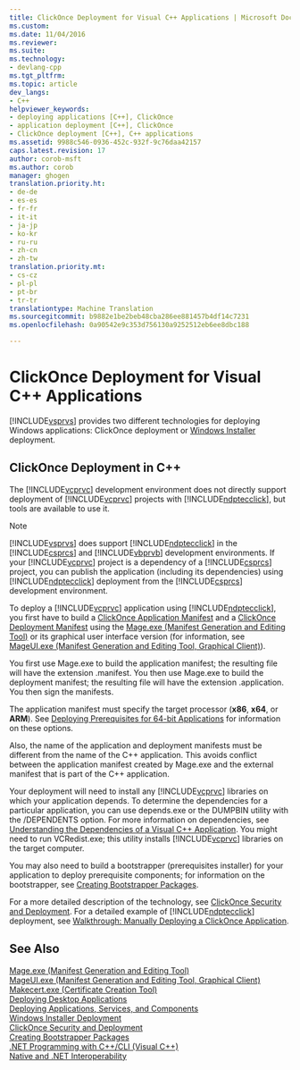 ```yaml
---
title: ClickOnce Deployment for Visual C++ Applications | Microsoft Docs
ms.custom: 
ms.date: 11/04/2016
ms.reviewer: 
ms.suite: 
ms.technology:
- devlang-cpp
ms.tgt_pltfrm: 
ms.topic: article
dev_langs:
- C++
helpviewer_keywords:
- deploying applications [C++], ClickOnce
- application deployment [C++], ClickOnce
- ClickOnce deployment [C++], C++ applications
ms.assetid: 9988c546-0936-452c-932f-9c76daa42157
caps.latest.revision: 17
author: corob-msft
ms.author: corob
manager: ghogen
translation.priority.ht:
- de-de
- es-es
- fr-fr
- it-it
- ja-jp
- ko-kr
- ru-ru
- zh-cn
- zh-tw
translation.priority.mt:
- cs-cz
- pl-pl
- pt-br
- tr-tr
translationtype: Machine Translation
ms.sourcegitcommit: b9882e1be2beb48cba286ee881457b4df14c7231
ms.openlocfilehash: 0a90542e9c353d756130a9252512eb6ee8dbc188

---
```

# ClickOnce Deployment for Visual C++ Applications
[!INCLUDE[vsprvs](../assembler/masm/includes/vsprvs_md.md)] provides two different technologies for deploying Windows applications: ClickOnce deployment or [Windows Installer](http://msdn.microsoft.com/library/cc185688) deployment.  
  
## ClickOnce Deployment in C++  
 The [!INCLUDE[vcprvc](../build/includes/vcprvc_md.md)] development environment does not directly support deployment of [!INCLUDE[vcprvc](../build/includes/vcprvc_md.md)] projects with [!INCLUDE[ndptecclick](../ide/includes/ndptecclick_md.md)], but tools are available to use it.  
  
> [!NOTE]
>  [!INCLUDE[vsprvs](../assembler/masm/includes/vsprvs_md.md)] does support [!INCLUDE[ndptecclick](../ide/includes/ndptecclick_md.md)] in the [!INCLUDE[csprcs](../ide/includes/csprcs_md.md)] and [!INCLUDE[vbprvb](../dotnet/includes/vbprvb_md.md)] development environments. If your [!INCLUDE[vcprvc](../build/includes/vcprvc_md.md)] project is a dependency of a [!INCLUDE[csprcs](../ide/includes/csprcs_md.md)] project, you can publish the application (including its dependencies) using [!INCLUDE[ndptecclick](../ide/includes/ndptecclick_md.md)] deployment from the [!INCLUDE[csprcs](../ide/includes/csprcs_md.md)] development environment.  
  
 To deploy a [!INCLUDE[vcprvc](../build/includes/vcprvc_md.md)] application using [!INCLUDE[ndptecclick](../ide/includes/ndptecclick_md.md)], you first have to build a [ClickOnce Application Manifest](/visualstudio/deployment/clickonce-application-manifest) and a [ClickOnce Deployment Manifest](/visualstudio/deployment/clickonce-deployment-manifest) using the [Mage.exe (Manifest Generation and Editing Tool)](http://msdn.microsoft.com/Library/77dfe576-2962-407e-af13-82255df725a1) or its graphical user interface version (for information, see [MageUI.exe (Manifest Generation and Editing Tool, Graphical Client)](http://msdn.microsoft.com/Library/f9e130a6-8117-49c4-839c-c988f641dc14)).  
  
 You first use Mage.exe to build the application manifest; the resulting file will have the extension .manifest. You then use Mage.exe to build the deployment manifest; the resulting file will have the extension .application. You then sign the manifests.  
  
 The application manifest must specify the target processor (**x86**, **x64**, or **ARM**). See [Deploying Prerequisites for 64-bit Applications](/visualstudio/deployment/deploying-prerequisites-for-64-bit-applications) for information on these options.  
  
 Also, the name of the application and deployment manifests must be different from the name of the C++ application. This avoids conflict between the application manifest created by Mage.exe and the external manifest that is part of the C++ application.  
  
 Your deployment will need to install any [!INCLUDE[vcprvc](../build/includes/vcprvc_md.md)] libraries on which your application depends. To determine the dependencies for a particular application, you can use depends.exe or the DUMPBIN utility with the /DEPENDENTS option. For more information on dependencies, see [Understanding the Dependencies of a Visual C++ Application](../ide/understanding-the-dependencies-of-a-visual-cpp-application.md). You might need to run VCRedist.exe; this utility installs [!INCLUDE[vcprvc](../build/includes/vcprvc_md.md)] libraries on the target computer.  
  
 You may also need to build a bootstrapper (prerequisites installer) for your application to deploy prerequisite components; for information on the bootstrapper, see [Creating Bootstrapper Packages](/visualstudio/deployment/creating-bootstrapper-packages).  
  
 For a more detailed description of the technology, see [ClickOnce Security and Deployment](/visualstudio/deployment/clickonce-security-and-deployment). For a detailed example of [!INCLUDE[ndptecclick](../ide/includes/ndptecclick_md.md)] deployment, see [Walkthrough: Manually Deploying a ClickOnce Application](http://msdn.microsoft.com/Library/ccee6551-a1b9-4ca2-8845-9c1cf4ac2560).  
  
## See Also  
 [Mage.exe (Manifest Generation and Editing Tool)](http://msdn.microsoft.com/Library/77dfe576-2962-407e-af13-82255df725a1)   
 [MageUI.exe (Manifest Generation and Editing Tool, Graphical Client)](http://msdn.microsoft.com/Library/f9e130a6-8117-49c4-839c-c988f641dc14)   
 [Makecert.exe (Certificate Creation Tool)](https://msdn.microsoft.com/library/windows/desktop/aa386968)   
 [Deploying Desktop Applications](../ide/deploying-native-desktop-applications-visual-cpp.md)   
 [Deploying Applications, Services, and Components](/visualstudio/deployment/deploying-applications-services-and-components)   
 [Windows Installer Deployment](http://msdn.microsoft.com/en-us/121be21b-b916-43e2-8f10-8b080516d2a0)   
 [ClickOnce Security and Deployment](/visualstudio/deployment/clickonce-security-and-deployment)   
 [Creating Bootstrapper Packages](/visualstudio/deployment/creating-bootstrapper-packages)   
 [.NET Programming with C++/CLI (Visual C++)](../dotnet/dotnet-programming-with-cpp-cli-visual-cpp.md)   
 [Native and .NET Interoperability](../dotnet/native-and-dotnet-interoperability.md)


<!--HONumber=Jan17_HO1-->


